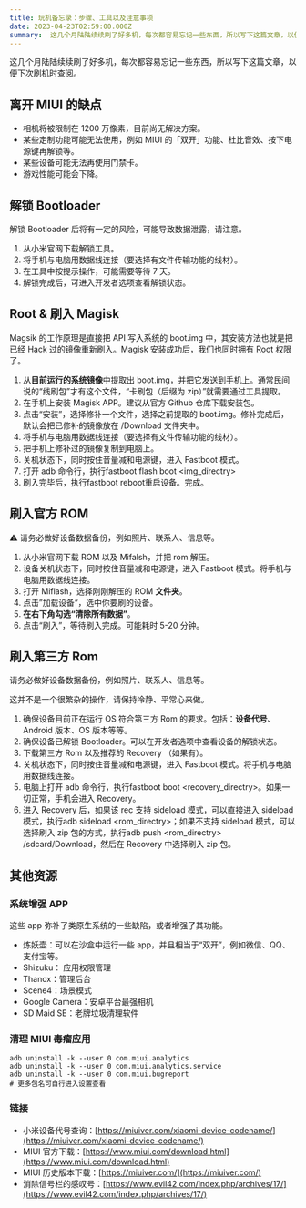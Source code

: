 ```yaml
---
title: 玩机备忘录：步骤、工具以及注意事项
date: 2023-04-23T02:59:00.000Z
summary:  这几个月陆陆续续刷了好多机，每次都容易忘记一些东西，所以写下这篇文章，以便下次刷机时查阅。  ##
---
```



这几个月陆陆续续刷了好多机，每次都容易忘记一些东西，所以写下这篇文章，以便下次刷机时查阅。

## 离开 MIUI 的缺点
- 相机将被限制在 1200 万像素，目前尚无解决方案。
- 某些定制功能可能无法使用，例如 MIUI 的「双开」功能、杜比音效、按下电源键再解锁等。
- 某些设备可能无法再使用门禁卡。
- 游戏性能可能会下降。

## 解锁 Bootloader

解锁 Bootloader 后将有一定的风险，可能导致数据泄露，请注意。

1. 从小米官网下载解锁工具。
2. 将手机与电脑用数据线连接（要选择有文件传输功能的线材）。
3. 在工具中按提示操作，可能需要等待 7 天。
4. 解锁完成后，可进入开发者选项查看解锁状态。

## Root & 刷入 Magisk

Magsik 的工作原理是直接把 API 写入系统的 boot.img 中，其安装方法也就是把已经 Hack 过的镜像重新刷入。Magisk 安装成功后，我们也同时拥有 Root 权限了。

1. 从**目前运行的系统镜像**中提取出 boot.img，并把它发送到手机上。通常民间说的“线刷包”才有这个文件，“卡刷包（后缀为 zip）”就需要通过工具提取。
2. 在手机上安装 Magisk APP。建议从官方 Github 仓库下载安装包。
3. 点击“安装”，选择修补一个文件，选择之前提取的 boot.img。修补完成后，默认会把已修补的镜像放在 /Download 文件夹中。
4. 将手机与电脑用数据线连接（要选择有文件传输功能的线材）。
5. 把手机上修补过的镜像复制到电脑上。
6. 关机状态下，同时按住音量减和电源键，进入 Fastboot 模式。
7. 打开 adb 命令行，执行fastboot flash boot <img_directry>
8. 刷入完毕后，执行fastboot reboot重启设备。完成。

## 刷入官方 ROM

⚠ 请务必做好设备数据备份，例如照片、联系人、信息等。

1. 从小米官网下载 ROM 以及 Mifalsh，并把 rom 解压。
2. 设备关机状态下，同时按住音量减和电源键，进入 Fastboot 模式。将手机与电脑用数据线连接。
3. 打开 Miflash，选择刚刚解压的 ROM **文件夹**。
4. 点击”加载设备“，选中你要刷的设备。
5. **在右下角勾选“清除所有数据”**。
6. 点击“刷入”，等待刷入完成。可能耗时 5-20 分钟。

## 刷入第三方 Rom

请务必做好设备数据备份，例如照片、联系人、信息等。

这并不是一个很繁杂的操作，请保持冷静、平常心来做。

1. 确保设备目前正在运行 OS 符合第三方 Rom 的要求。包括：**设备代号**、Android 版本、OS 版本等等。
2. 确保设备已解锁 Bootloader。可以在开发者选项中查看设备的解锁状态。
3. 下载第三方 Rom 以及推荐的 Recovery （如果有）。
4. 关机状态下，同时按住音量减和电源键，进入 Fastboot 模式。将手机与电脑用数据线连接。
5. 电脑上打开 adb 命令行，执行fastboot boot <recovery_directry>。如果一切正常，手机会进入 Recovery。
6. 进入 Recovery 后，如果该 rec 支持 sideload 模式，可以直接进入 sideload 模式，执行adb sideload <rom_directry>；如果不支持 sideload 模式，可以选择刷入 zip 包的方式，执行adb push <rom_directry> /sdcard/Download，然后在 Recovery 中选择刷入 zip 包。

## 其他资源

### 系统增强 APP

这些 app 弥补了类原生系统的一些缺陷，或者增强了其功能。
- 炼妖壶：可以在沙盒中运行一些 app，并且相当于“双开”，例如微信、QQ、支付宝等。
- Shizuku： 应用权限管理
- Thanox：管理后台
- Scene4：场景模式
- Google Camera：安卓平台最强相机
- SD Maid SE：老牌垃圾清理软件

### 清理 MIUI 毒瘤应用

```shell
adb uninstall -k --user 0 com.miui.analytics
adb uninstall -k --user 0 com.miui.analytics.service
adb uninstall -k --user 0 com.miui.bugreport
# 更多包名可自行进入设置查看
```

### 链接
- 小米设备代号查询：[https://miuiver.com/xiaomi-device-codename/](https://miuiver.com/xiaomi-device-codename/)
- MIUI 官方下载：[https://www.miui.com/download.html](https://www.miui.com/download.html)
- MIUI 历史版本下载：[https://miuiver.com/](https://miuiver.com/)
- 消除信号栏的感叹号：[https://www.evil42.com/index.php/archives/17/](https://www.evil42.com/index.php/archives/17/)
